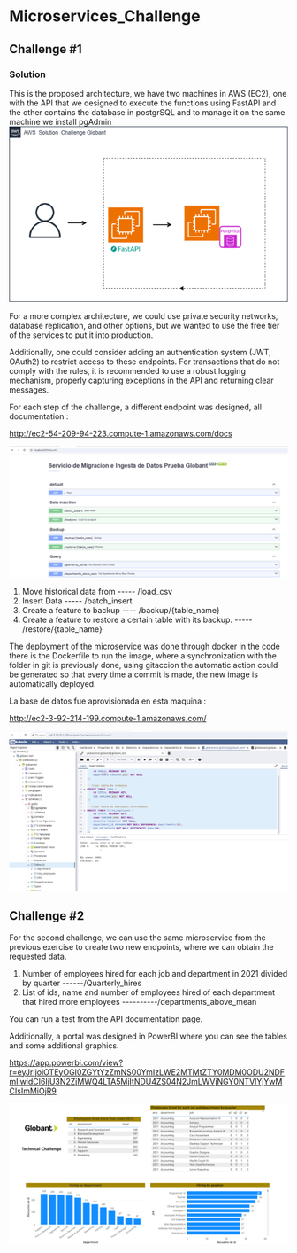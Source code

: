 # Microservices_Challenge

## Challenge #1
### Solution
This is the proposed architecture, we have two machines in AWS (EC2), one with the API that we designed to execute the functions using FastAPI and the other contains the database in postgrSQL and to manage it on the same machine we install pgAdmin
![arquitectura](https://github.com/wagamezj/microservices_challenge/blob/main/images/challenge.drawio.png)

For a more complex architecture, we could use private security networks, database replication, and other options, but we wanted to use the free tier of the services to put it into production.

Additionally, one could consider adding an authentication system (JWT, OAuth2) to restrict access to these endpoints. 
For transactions that do not comply with the rules, it is recommended to use a robust logging mechanism, properly capturing exceptions in the API and returning clear messages.

For each step of the challenge, a different endpoint was designed, all documentation  : 

http://ec2-54-209-94-223.compute-1.amazonaws.com/docs

![documentation](https://github.com/wagamezj/microservices_challenge/blob/main/images/documentation.png)

1. Move historical data from ----- /load_csv
2. Insert Data ----- /batch_insert  
3. Create a feature to backup  ---- /backup/{table_name}
4. Create a feature to restore a certain table with its backup. ----- /restore/{table_name}

The deployment of the microservice was done through docker in the code there is the Dockerfile to run the image, where a synchronization with the folder in git is previously done, using gitaccion the automatic action could be generated so that every time a commit is made, the new image is automatically deployed.

La base de datos fue aprovisionada en esta maquina :

http://ec2-3-92-214-199.compute-1.amazonaws.com/

![database](https://github.com/wagamezj/microservices_challenge/blob/main/images/db_postgrSQL.png)

## Challenge #2

For the second challenge, we can use the same microservice from the previous exercise to create two new endpoints, where we can obtain the requested data.

1. Number of employees hired for each job and department in 2021 divided by quarter ------/Quarterly_hires
2. List of ids, name and number of employees hired of each department that hired more employees ----------/departments_above_mean

You can run a test from the API documentation page.

Additionally, a portal was designed in PowerBI where you can see the tables and some additional graphics.

https://app.powerbi.com/view?r=eyJrIjoiOTEyOGI0ZGYtYzZmNS00YmIzLWE2MTMtZTY0MDM0ODU2NDFmIiwidCI6IjU3N2ZjMWQ4LTA5MjItNDU4ZS04N2JmLWVjNGY0NTVlYjYwMCIsImMiOjR9

![dash](https://github.com/wagamezj/microservices_challenge/blob/main/images/powerBIdash.png)







   
















